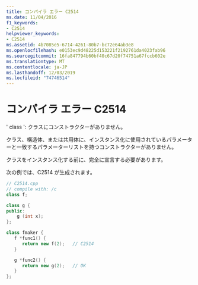 ```yaml
---
title: コンパイラ エラー C2514
ms.date: 11/04/2016
f1_keywords:
- C2514
helpviewer_keywords:
- C2514
ms.assetid: 4b7085e5-6714-4261-80b7-bc72e64ab3e8
ms.openlocfilehash: e0153ec9d48225d153221f2192761da4023fab96
ms.sourcegitcommit: 16fa847794b60bf40c67d20f74751a67fccb602e
ms.translationtype: MT
ms.contentlocale: ja-JP
ms.lasthandoff: 12/03/2019
ms.locfileid: "74746514"
---
```

# <a name="compiler-error-c2514"></a>コンパイラ エラー C2514

' class ': クラスにコンストラクターがありません。

クラス、構造体、または共用体に、インスタンス化に使用されているパラメーターと一致するパラメーターリストを持つコンストラクターがありません。

クラスをインスタンス化する前に、完全に宣言する必要があります。

次の例では、C2514 が生成されます。

```cpp
// C2514.cpp
// compile with: /c
class f;

class g {
public:
    g (int x);
};

class fmaker {
   f *func1() {
      return new f(2);   // C2514
   }

   g *func2() {
      return new g(2);   // OK
   }
};
```
